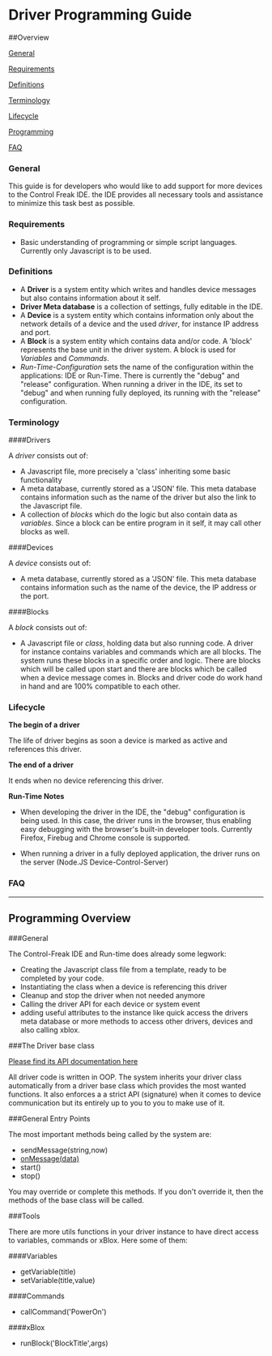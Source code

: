 Driver Programming Guide
========================

##Overview

[General](#General)

[Requirements](#Requirements)

[Definitions](#Definitions)

[Terminology](#Terminology)

[Lifecycle](#Lifecycle)

[Programming](#Programming)

[FAQ](#FAQ)


### <a name="General"></a>General

This guide is for developers who would like to add support for more devices to the Control Freak IDE. the IDE provides all necessary tools and assistance to minimize 
this task best as possible. 

### <a name="Requirements"></a>Requirements

 - Basic understanding of programming or simple script languages. Currently only Javascript is to be used.

### <a name="Definitions"></a>Definitions

 - A **Driver** is a system entity which writes and handles device messages but also contains information about it self. 
 - **Driver Meta database** is a collection of settings, fully editable in the IDE.
 - A **Device** is a system entity which contains information only about the network details of a device and the used *driver*, for instance IP address and port.
 - A **Block** is a system entity which contains data and/or code. A 'block' represents the base unit in the driver system. A block is used for *Variables* 
   and *Commands*. 
 - *Run-Time-Configuration* sets the name of the configuration within the applications: IDE or Run-Time. There is currently
   the "debug" and "release" configuration. When running a driver in the IDE, its set to "debug" and when running fully deployed,
   its running with the "release" configuration. 


### <a name="Terminology"></a>Terminology

####Drivers

A *driver* consists out of:

 - A Javascript file, more precisely a 'class' inheriting some basic functionality
 - A meta database, currently stored as a 'JSON' file. This meta database contains information such as the name of the driver but also the link to the Javascript file.
 - A collection of *blocks* which do the logic but also contain data as *variables*. Since a block can be entire program in it self, it may call other blocks as well.
 


####Devices

A *device* consists out of:

 - A meta database, currently stored as a 'JSON' file. This meta database contains information such as the name of the device, the IP address or the port.
 
####Blocks

A *block* consists out of:

 - A Javascript file or *class*, holding data but also running code. A driver for instance contains variables and commands which are all blocks. 
   The system runs these blocks in a specific order and logic. There are blocks which will be called upon start and there are blocks which be called
   when a device message comes in. Blocks and driver code do work hand in hand and are 100% compatible to each other. 



### <a name="Lifecycle"></a>Lifecycle

**The begin of a driver**

The life of driver begins as soon a device is marked as active and references this driver. 



**The end of a driver**

It ends when no device referencing this driver.
 
 
**Run-Time Notes**

 - When developing the driver in the IDE, the "debug" configuration is being used. In this case, the driver runs in the 
   browser, thus enabling easy debugging with the browser's built-in developer tools. Currently Firefox, Firebug and Chrome console is supported.
   

 - When running a driver in a fully deployed application, the driver runs on the server (Node.JS Device-Control-Server)


### <a name="FAQ"></a>FAQ

<hr/>

## <a name="Programming"></a>Programming Overview

###General 

The Control-Freak IDE and Run-time does already some legwork:

- Creating the Javascript class file from a template, ready to be completed by your code. 
- Instantiating the class when a device is referencing this driver
- Cleanup and stop the driver when not needed anymore
- Calling the driver API for each device or system event
- adding useful attributes to the instance like quick access the drivers meta database or more methods to access other drivers, devices and also calling xblox. 

###The Driver base class 

[Please find its API documentation here](DriverBase.html)

All driver code is written in OOP. The system inherits your driver class automatically 
from a driver base class which provides the most wanted functions. It also enforces a
a strict API (signature) when it comes to device communication but its entirely up to you to you to make use of it.
 

###General Entry Points
 

The most important methods being called by the system are:

- sendMessage(string,now)
- [onMessage(data)](../../modules/xcfnode/out/DriverBase.html#onMessage)
- start()
- stop()

You may override or complete this methods. If you don't override it, then the methods of the base class will be called. 


###Tools 

There are more utils functions in your driver instance to have direct access to variables, commands or xBlox. Here some of them:

####Variables

- getVariable(title)
- setVariable(title,value)


####Commands

- callCommand('PowerOn')

####xBlox

- runBlock('BlockTitle',args)
